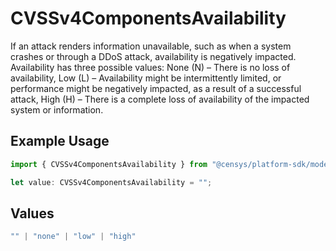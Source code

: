 # CVSSv4ComponentsAvailability

If an attack renders information unavailable, such as when a system crashes or through a DDoS attack, availability is negatively impacted. Availability has three possible values: None (N) – There is no loss of availability, Low (L) – Availability might be intermittently limited, or performance might be negatively impacted, as a result of a successful attack, High (H) – There is a complete loss of availability of the impacted system or information.

## Example Usage

```typescript
import { CVSSv4ComponentsAvailability } from "@censys/platform-sdk/models/components";

let value: CVSSv4ComponentsAvailability = "";
```

## Values

```typescript
"" | "none" | "low" | "high"
```